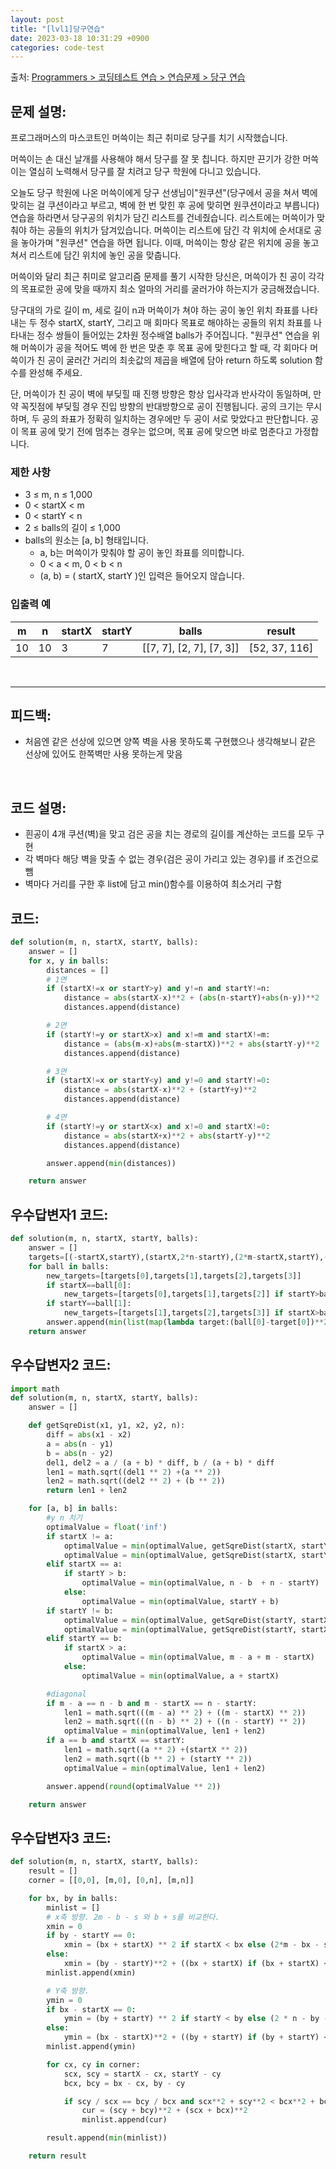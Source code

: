 ```yaml
---
layout: post
title: "[lvl1]당구연습"
date: 2023-03-18 10:31:29 +0900
categories: code-test
---
```


출처: [Programmers > 코딩테스트 연습 > 연습문제 > 당구 연습](https://school.programmers.co.kr/learn/courses/30/lessons/169198)

## 문제 설명:

프로그래머스의 마스코트인 머쓱이는 최근 취미로 당구를 치기 시작했습니다.

머쓱이는 손 대신 날개를 사용해야 해서 당구를 잘 못 칩니다. 하지만 끈기가 강한 머쓱이는 열심히 노력해서 당구를 잘 치려고 당구 학원에 다니고 있습니다.

오늘도 당구 학원에 나온 머쓱이에게 당구 선생님이"원쿠션"(당구에서 공을 쳐서 벽에 맞히는 걸 쿠션이라고 부르고, 벽에 한 번 맞힌 후 공에 맞히면 원쿠션이라고 부릅니다) 연습을 하라면서 당구공의 위치가 담긴 리스트를 건네줬습니다. 리스트에는 머쓱이가 맞춰야 하는 공들의 위치가 담겨있습니다. 머쓱이는 리스트에 담긴 각 위치에 순서대로 공을 놓아가며 "원쿠션" 연습을 하면 됩니다. 이때, 머쓱이는 항상 같은 위치에 공을 놓고 쳐서 리스트에 담긴 위치에 놓인 공을 맞춥니다.

머쓱이와 달리 최근 취미로 알고리즘 문제를 풀기 시작한 당신은, 머쓱이가 친 공이 각각의 목표로한 공에 맞을 때까지 최소 얼마의 거리를 굴러가야 하는지가 궁금해졌습니다.

당구대의 가로 길이 m, 세로 길이 n과 머쓱이가 쳐야 하는 공이 놓인 위치 좌표를 나타내는 두 정수 startX, startY, 그리고 매 회마다 목표로 해야하는 공들의 위치 좌표를 나타내는 정수 쌍들이 들어있는 2차원 정수배열 balls가 주어집니다. "원쿠션" 연습을 위해 머쓱이가 공을 적어도 벽에 한 번은 맞춘 후 목표 공에 맞힌다고 할 때, 각 회마다 머쓱이가 친 공이 굴러간 거리의 최솟값의 제곱을 배열에 담아 return 하도록 solution 함수를 완성해 주세요.

단, 머쓱이가 친 공이 벽에 부딪힐 때 진행 방향은 항상 입사각과 반사각이 동일하며, 만약 꼭짓점에 부딪힐 경우 진입 방향의 반대방향으로 공이 진행됩니다. 공의 크기는 무시하며, 두 공의 좌표가 정확히 일치하는 경우에만 두 공이 서로 맞았다고 판단합니다. 공이 목표 공에 맞기 전에 멈추는 경우는 없으며, 목표 공에 맞으면 바로 멈춘다고 가정합니다.

### 제한 사항
* 3 ≤ m, n ≤ 1,000
* 0 < startX < m
* 0 < startY < n
* 2 ≤ balls의 길이 ≤ 1,000
* balls의 원소는 [a, b] 형태입니다.
	* a, b는 머쓱이가 맞춰야 할 공이 놓인 좌표를 의미합니다.
	* 0 < a < m, 0 < b < n
	* (a, b) = ( startX, startY )인 입력은 들어오지 않습니다.

	
### 입출력 예
| m  | n  | startX | startY | balls                    | result        |
|----|----|--------|--------|--------------------------|---------------|
| 10 | 10 | 3      | 7      | [[7, 7], [2, 7], [7, 3]] | [52, 37, 116] |
<br>

<hr>

## 피드백: 
* 처음엔 같은 선상에 있으면 양쪽 벽을 사용 못하도록 구현했으나 생각해보니 같은 선상에 있어도 한쪽벽만 사용 못하는게 맞음


<br>

## 코드 설명:
* 흰공이 4개 쿠션(벽)을 맞고 검은 공을 치는 경로의 길이를 계산하는 코드를 모두 구현
*  각 벽마다 해당 벽을 맞출 수 없는 경우(검은 공이 가리고 있는 경우)를 if 조건으로 뺌
*  벽마다 거리를 구한 후 list에 담고 min()함수를 이용하여 최소거리 구함
	
## 코드:

```python
def solution(m, n, startX, startY, balls):
    answer = []
    for x, y in balls:
        distances = []
        # 1면
        if (startX!=x or startY>y) and y!=n and startY!=n:
            distance = abs(startX-x)**2 + (abs(n-startY)+abs(n-y))**2
            distances.append(distance)

        # 2면
        if (startY!=y or startX>x) and x!=m and startX!=m:
            distance = (abs(m-x)+abs(m-startX))**2 + abs(startY-y)**2
            distances.append(distance)

        # 3면
        if (startX!=x or startY<y) and y!=0 and startY!=0:
            distance = abs(startX-x)**2 + (startY+y)**2
            distances.append(distance)

        # 4면
        if (startY!=y or startX<x) and x!=0 and startX!=0:
            distance = abs(startX+x)**2 + abs(startY-y)**2
            distances.append(distance)

        answer.append(min(distances))

    return answer
```

## 우수답변자1 코드:

```python
def solution(m, n, startX, startY, balls):
    answer = []
    targets=[(-startX,startY),(startX,2*n-startY),(2*m-startX,startY),(startX,-startY)]
    for ball in balls:
        new_targets=[targets[0],targets[1],targets[2],targets[3]]
        if startX==ball[0]:
            new_targets=[targets[0],targets[1],targets[2]] if startY>ball[1] else [targets[0],targets[3],targets[2]]
        if startY==ball[1]:
            new_targets=[targets[1],targets[2],targets[3]] if startX>ball[0] else [targets[0],targets[1],targets[3]]
        answer.append(min(list(map(lambda target:(ball[0]-target[0])**2+(ball[1]-target[1])**2,new_targets))))
    return answer
```

## 우수답변자2 코드:
```python
import math
def solution(m, n, startX, startY, balls):
    answer = []

    def getSqreDist(x1, y1, x2, y2, n):
        diff = abs(x1 - x2)
        a = abs(n - y1)
        b = abs(n - y2)
        del1, del2 = a / (a + b) * diff, b / (a + b) * diff
        len1 = math.sqrt((del1 ** 2) +(a ** 2))
        len2 = math.sqrt((del2 ** 2) + (b ** 2))     
        return len1 + len2

    for [a, b] in balls:
        #y n 치기
        optimalValue = float('inf')
        if startX != a:
            optimalValue = min(optimalValue, getSqreDist(startX, startY, a, b, n))
            optimalValue = min(optimalValue, getSqreDist(startX, startY, a, b, 0))
        elif startX == a:
            if startY > b:
                optimalValue = min(optimalValue, n - b  + n - startY)
            else:
                optimalValue = min(optimalValue, startY + b)
        if startY != b:
            optimalValue = min(optimalValue, getSqreDist(startY, startX, b, a, m))
            optimalValue = min(optimalValue, getSqreDist(startY, startX, b, a, 0))
        elif startY == b:
            if startX > a:
                optimalValue = min(optimalValue, m - a + m - startX)
            else:
                optimalValue = min(optimalValue, a + startX)

        #diagonal
        if m - a == n - b and m - startX == n - startY:
            len1 = math.sqrt(((m - a) ** 2) + ((m - startX) ** 2))
            len2 = math.sqrt(((n - b) ** 2) + ((n - startY) ** 2))
            optimalValue = min(optimalValue, len1 + len2)
        if a == b and startX == startY:
            len1 = math.sqrt((a ** 2) +(startX ** 2))
            len2 = math.sqrt((b ** 2) + (startY ** 2))
            optimalValue = min(optimalValue, len1 + len2)

        answer.append(round(optimalValue ** 2))

    return answer
```

## 우수답변자3 코드:
```python
def solution(m, n, startX, startY, balls):
    result = []
    corner = [[0,0], [m,0], [0,n], [m,n]]

    for bx, by in balls:
        minlist = []
        # x축 방향. 2m - b - s 와 b + s를 비교한다. 
        xmin = 0
        if by - startY == 0:
            xmin = (bx + startX) ** 2 if startX < bx else (2*m - bx - startX)** 2
        else:
            xmin = (by - startY)**2 + ((bx + startX) if (bx + startX) < m else (2*m - bx - startX))**2
        minlist.append(xmin)

        # Y축 방향.
        ymin = 0
        if bx - startX == 0:
            ymin = (by + startY) ** 2 if startY < by else (2 * n - by - startY)**2
        else:
            ymin = (bx - startX)**2 + ((by + startY) if (by + startY) < n else (2*n - by - startY))**2
        minlist.append(ymin)

        for cx, cy in corner:
            scx, scy = startX - cx, startY - cy
            bcx, bcy = bx - cx, by - cy

            if scy / scx == bcy / bcx and scx**2 + scy**2 < bcx**2 + bcy**2:
                cur = (scy + bcy)**2 + (scx + bcx)**2
                minlist.append(cur)   

        result.append(min(minlist))

    return result
```
